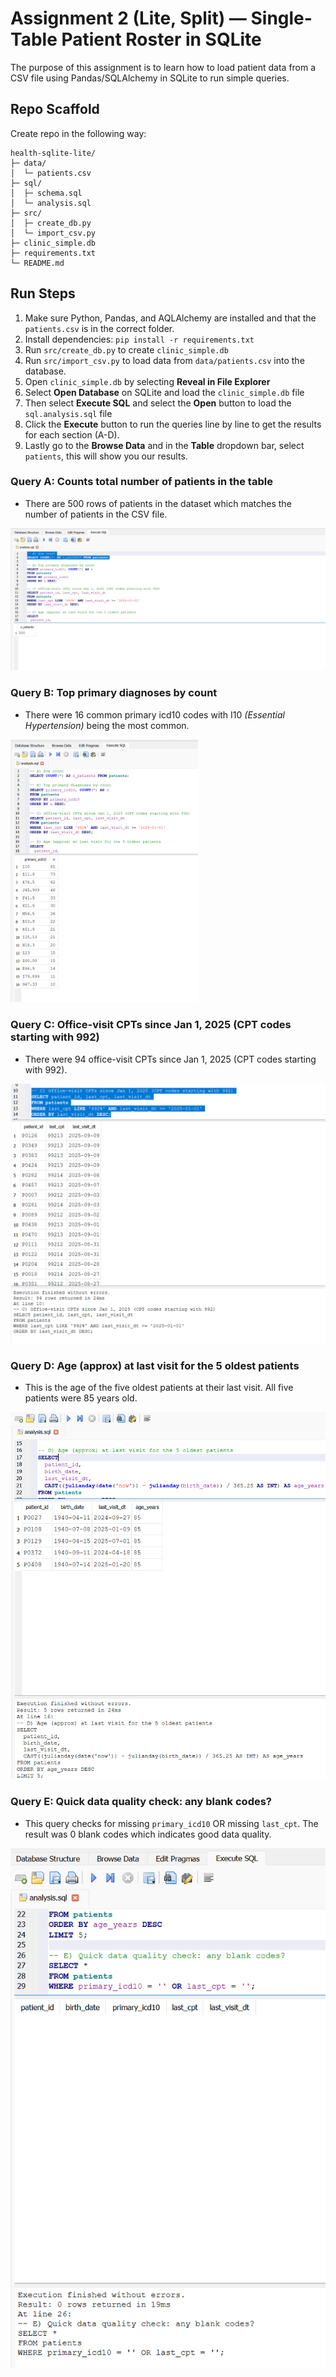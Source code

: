 # Assignment 2 (Lite, Split) — Single-Table Patient Roster in SQLite

The purpose of this assignment is to learn how to load patient data from a CSV file using Pandas/SQLAlchemy in SQLite to run simple queries. 

## Repo Scaffold
Create repo in the following way: 
```
health-sqlite-lite/
├─ data/
│  └─ patients.csv
├─ sql/
│  ├─ schema.sql
│  └─ analysis.sql
├─ src/
│  ├─ create_db.py         
│  └─ import_csv.py        
├─ clinic_simple.db        
├─ requirements.txt
└─ README.md
```

## Run Steps
1. Make sure Python, Pandas, and AQLAlchemy are installed and that the `patients.csv` is in the correct folder. 
2. Install dependencies: `pip install -r requirements.txt`
3. Run `src/create_db.py` to create `clinic_simple.db` 
4. Run `src/import_csv.py` to load data from `data/patients.csv` into the database.
5. Open `clinic_simple.db` by selecting **Reveal in File Explorer**
6. Select **Open Database** on SQLite and load the `clinic_simple.db` file
7. Then select **Execute SQL** and select the **Open** button to load the `sql.analysis.sql` file 
8. Click the **Execute** button to run the queries line by line to get the results for each section (A-D).
9. Lastly go to the **Browse Data** and in the **Table** dropdown bar, select `patients`, this will show you our results. 


### Query A: Counts total number of patients in the table
- There are 500 rows of patients in the dataset which matches the number of patients in the CSV file. 

![Query A](health-sqlite-lite/images/query_a.png)

### Query B: Top primary diagnoses by count
- There were 16 common primary icd10 codes with I10 *(Essential Hypertension)* being the most common.

<img src="health-sqlite-lite/images/query_b.png" alt="Query B" width="300">


### Query C: Office-visit CPTs since Jan 1, 2025 (CPT codes starting with 992)
- There were 94 office-visit CPTs since Jan 1, 2025 (CPT codes starting with 992).

![Query C](health-sqlite-lite/images/query_c.png)


### Query D: Age (approx) at last visit for the 5 oldest patients
- This is the age of the five oldest patients at their last visit. All five patients were 85 years old. 

![Query D](health-sqlite-lite/images/query_d.png)

### Query E: Quick data quality check: any blank codes?
- This query checks for missing `primary_icd10` OR missing `last_cpt`. The result was 0 blank codes which indicates good data quality. 

![Query E](health-sqlite-lite/images/query_e.png)